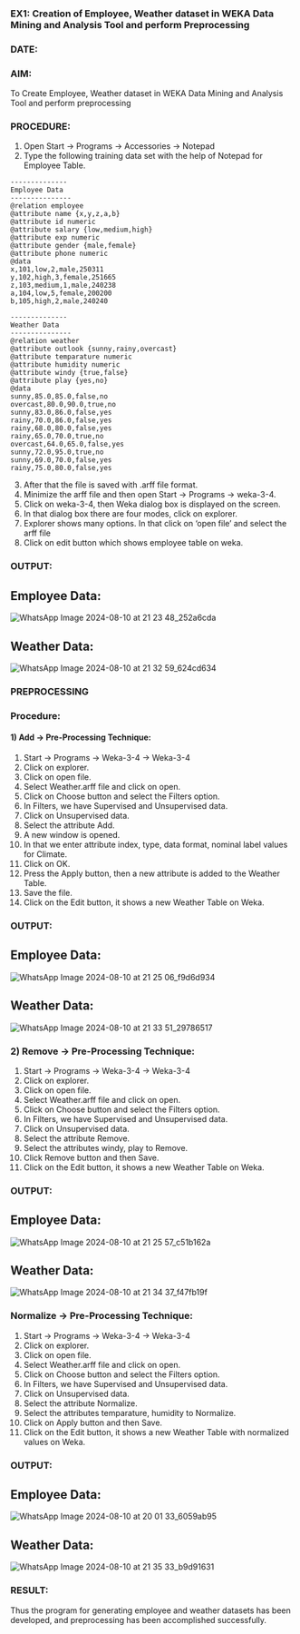 ### EX1: Creation of Employee, Weather dataset in WEKA Data Mining and Analysis Tool and perform Preprocessing
### DATE:

### AIM: 
  To Create Employee, Weather dataset in WEKA Data Mining and Analysis Tool and perform preprocessing
  
  
### PROCEDURE: 
1) Open Start -> Programs -> Accessories -> Notepad
2) Type the following training data set with the help of Notepad for Employee Table.

```
--------------
Employee Data
---------------
@relation employee
@attribute name {x,y,z,a,b}
@attribute id numeric
@attribute salary {low,medium,high}
@attribute exp numeric
@attribute gender {male,female}
@attribute phone numeric
@data
x,101,low,2,male,250311
y,102,high,3,female,251665
z,103,medium,1,male,240238
a,104,low,5,female,200200
b,105,high,2,male,240240

--------------
Weather Data
---------------
@relation weather
@attribute outlook {sunny,rainy,overcast}
@attribute temparature numeric
@attribute humidity numeric
@attribute windy {true,false}
@attribute play {yes,no}
@data
sunny,85.0,85.0,false,no
overcast,80.0,90.0,true,no
sunny,83.0,86.0,false,yes
rainy,70.0,86.0,false,yes
rainy,68.0,80.0,false,yes
rainy,65.0,70.0,true,no
overcast,64.0,65.0,false,yes
sunny,72.0,95.0,true,no
sunny,69.0,70.0,false,yes
rainy,75.0,80.0,false,yes
```
3) After that the file is saved with .arff file format.
4) Minimize the arff file and then open Start -> Programs -> weka-3-4.
5) Click on weka-3-4, then Weka dialog box is displayed on the screen.
6) In that dialog box there are four modes, click on explorer.
7) Explorer shows many options. In that click on ‘open file’ and select the arff file
8) Click on edit button which shows employee table on weka.

### OUTPUT:


## Employee Data:
![WhatsApp Image 2024-08-10 at 21 23 48_252a6cda](https://github.com/user-attachments/assets/9294a600-06f4-46af-ba7a-24a7680d4d39)


## Weather Data:
![WhatsApp Image 2024-08-10 at 21 32 59_624cd634](https://github.com/user-attachments/assets/8f7d874a-bd9d-4589-8165-a19022a051f9)


### PREPROCESSING

### Procedure:
#### 1) Add -> Pre-Processing Technique:
1) Start -> Programs -> Weka-3-4 -> Weka-3-4
2) Click on explorer.
3) Click on open file.
4) Select Weather.arff file and click on open.
5) Click on Choose button and select the Filters option.
6) In Filters, we have Supervised and Unsupervised data.
7) Click on Unsupervised data.
8) Select the attribute Add.
9) A new window is opened.
10) In that we enter attribute index, type, data format, nominal label values for Climate.
11) Click on OK.
12) Press the Apply button, then a new attribute is added to the Weather Table.
13) Save the file.
14) Click on the Edit button, it shows a new Weather Table on Weka.

### OUTPUT:

## Employee Data:
![WhatsApp Image 2024-08-10 at 21 25 06_f9d6d934](https://github.com/user-attachments/assets/0ef8bcd5-d097-49ff-b93f-c603014343bb)


## Weather Data:
![WhatsApp Image 2024-08-10 at 21 33 51_29786517](https://github.com/user-attachments/assets/35cf8581-ecc1-44ec-8489-c42efe5e81da)



### 2) Remove -> Pre-Processing Technique:

1) Start -> Programs -> Weka-3-4 -> Weka-3-4
2) Click on explorer.
3) Click on open file.
4) Select Weather.arff file and click on open.
5) Click on Choose button and select the Filters option.
6) In Filters, we have Supervised and Unsupervised data.
7) Click on Unsupervised data.
8) Select the attribute Remove.
9) Select the attributes windy, play to Remove.
10) Click Remove button and then Save.
11) Click on the Edit button, it shows a new Weather Table on Weka.

### OUTPUT:

## Employee Data:
![WhatsApp Image 2024-08-10 at 21 25 57_c51b162a](https://github.com/user-attachments/assets/39349caa-0a03-4d09-852f-25ac3ac57bc5)


## Weather Data:
![WhatsApp Image 2024-08-10 at 21 34 37_f47fb19f](https://github.com/user-attachments/assets/7dc5213c-48b9-48c8-ab76-b3d1a7224428)



### Normalize -> Pre-Processing Technique:

1) Start -> Programs -> Weka-3-4 -> Weka-3-4
2) Click on explorer.
3) Click on open file.
4) Select Weather.arff file and click on open.
5) Click on Choose button and select the Filters option.
6) In Filters, we have Supervised and Unsupervised data.
7) Click on Unsupervised data.
8) Select the attribute Normalize.
9) Select the attributes temparature, humidity to Normalize.
10) Click on Apply button and then Save.
11) Click on the Edit button, it shows a new Weather Table with normalized values on Weka.

### OUTPUT:

## Employee Data:
![WhatsApp Image 2024-08-10 at 20 01 33_6059ab95](https://github.com/user-attachments/assets/9546095e-56fd-462f-808f-9755c5d87aef)


## Weather Data:
![WhatsApp Image 2024-08-10 at 21 35 33_b9d91631](https://github.com/user-attachments/assets/145604e7-3bcf-4072-9c6e-906ad18711fa)




### RESULT: 
  Thus the program for generating employee and weather datasets has been developed, and preprocessing has been accomplished successfully.
